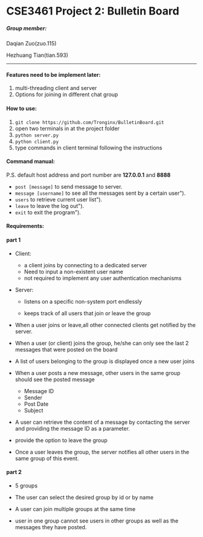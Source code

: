 # CSE3461 Project 2: Bulletin Board

##### Group member:

Daqian Zuo(zuo.115)

Hezhuang Tian(tian.593)

---

#### Features need to be implement later:

1. multi-threading client and server
2. Options for joining in different chat group
#### How to use:

1. `git clone https://github.com/Tronginx/BulletinBoard.git`
2. open two terminals in at the project folder
3. `python server.py`
4. `python client.py`
5. type commands in client terminal following the instructions

#### Command manual:

P.S. default host address and port number are **127.0.0.1** and **8888**

- `post [message]` to send message to server.
- `message [username]` to see all the messages sent by a certain user").
- `users` to retrieve current user list").
- `leave` to leave the log out").
- `exit` to exit the program").

#### Requirements:

#### part 1

- Client:
  - a client joins by connecting to a dedicated server
  - Need to input a non-existent user name
  - not required to implement any user authentication mechanisms

- Server:

  - listens on a specific non-system port endlessly

  - keeps track of all users that join or leave the group

- When a user joins or leave,all other connected clients get notified by the server.

-  When a user (or client) joins the group, he/she can only see the last 2 messages that were posted on the board
-  A list of users belonging to the group is displayed once a new user joins

- When a user posts a new message, other users in the same group should see the posted message
  - Message ID
  - Sender
  - Post Date
  - Subject
- A user can retrieve the content of a message by contacting the server and providing the message ID as a parameter.
- provide the option to leave the group
- Once a user leaves the group, the server notifies all other users in the same group of this event.

#### part 2

- 5 groups

- The user can select the desired group by id or by name

- A user can join multiple groups at the same time

- user in one group cannot see users in other groups as well as the messages they have posted.
